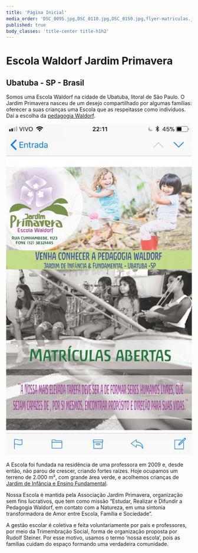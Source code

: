 ```yaml
---
title: 'Página Inicial'
media_order: 'DSC_0095.jpg,DSC_0110.jpg,DSC_0150.jpg,flyer-matriculas.jpeg'
published: true
body_classes: 'title-center title-h1h2'
---
```


# Escola Waldorf Jardim Primavera
## Ubatuba - SP - Brasil

Somos uma Escola Waldorf na cidade de Ubatuba, litoral de São Paulo. O Jardim Primavera nasceu de um desejo compartilhado por algumas famílias: oferecer a suas crianças uma Escola que as respeitasse como indivíduos. Daí a escolha da [pedagogia Waldorf](http://jardimprimavera.envs.subutai.cloud/pedagogia-waldorf).

![](flyer-matriculas.jpeg?float:right)

A Escola foi fundada na residência de uma professora em 2009 e, desde então, não parou de crescer, criando fortes raízes. Hoje ocupamos um terreno de 2.000 m², com grande área verde, e acolhemos crianças de [Jardim de Infância e Ensino Fundamental](http://jardimprimavera.envs.subutai.cloud/pt-br/vida-escolar).

Nossa Escola é mantida pela Associação Jardim Primavera, organização sem fins lucrativos, que tem como missão “Estudar, Realizar e Difundir a Pedagogia Waldorf, em contato com a Natureza, em uma sintonia transformadora de Amor entre Escola, Família e Sociedade”.

A gestão escolar é coletiva e feita voluntariamente por pais e professores, por meio da Trimembração Social, forma de organização proposta por Rudolf Steiner. Por esse motivo, usamos o termo ‘nossa escola’, pois as famílias cuidam do espaço formando uma verdadeira comunidade.

